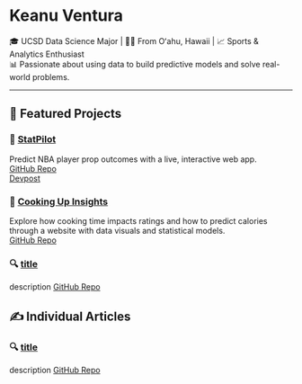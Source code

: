 # Keanu Ventura

🎓 UCSD Data Science Major | 🏄‍♂️ From Oʻahu, Hawaii | 📈 Sports & Analytics Enthusiast  
📊 Passionate about using data to build predictive models and solve real-world problems.

---

## 📂 Featured Projects

### 🏀 [StatPilot](https://statpilot-6cg9.onrender.com)  
Predict NBA player prop outcomes with a live, interactive web app.  
[GitHub Repo](https://github.com/KeanuVentura/statpilot)  
[Devpost](https://devpost.com/KeanuVentura)

### 🍳 [Cooking Up Insights](https://keanuventura.github.io/RecipeDataProject/)  
Explore how cooking time impacts ratings and how to predict calories through a website with data visuals and statistical models.  
[GitHub Repo](https://github.com/KeanuVentura/RecipeDataProject)

### 🔍 [title](link)
description
[GitHub Repo](repo)

## ✍️ Individual Articles

### 🔍 [title](link)
description
[GitHub Repo](repo)
